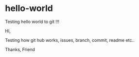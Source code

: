 # hello-world

Testing hello world to git !!!

Hi,

Testing how git hub works, issues, branch, commit, readme etc..

Thanks,
Friend

